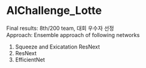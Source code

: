 # AIChallenge_Lotte
Final results: 8th/200 team, 대회 우수자 선정<br/>
Approach: Ensemble approach of following networks<br/>
1. Squeeze and Exicatation ResNext
2. ResNext
3. EfficientNet
